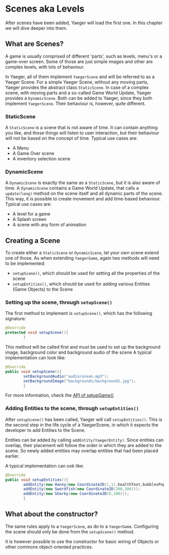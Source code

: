 # Scenes aka Levels

After scenes have been added, Yaeger will load the first one. In this chapter we will dive deeper into them.

## What are Scenes?

A game is usually comprised of different 'parts', such as levels, menu's or a game-over screen. Some of those are just
simple images and other are complex levels, with lots of behaviour.

In Yaeger, all of them implement `YaegerScene` and will be referred to as a Yaeger Scene. For a simple Yaeger Scene,
without any moving parts, Yaeger provides the abstract class
`StaticScene`. In case of a complex scene, with moving parts and a so-called Game World Update, Yaeger provides
a `DynamicScene`. Both can be added to Yaeger, since they both implement `YaegerScene`. Their behaviour is, however,
quite different.

### StaticScene

A `StaticScene` is a scene that is not aware of time. It can contain anything you like, and those things will listen to
user interaction, but their behaviour will not be based on the concept of time. Typical use cases are:

* A Menu
* A Game Over scene
* A inventory selection scene

### DynamicScene

A `DynamicScene` is exactly the same as a `StaticScene`, but it is also aware of time. A `DynamicScene` contains a Game
World Update, that calls a `update(long)` method on the scene itself and all dynamic parts of the scene. This way, it is
possible to create movement and add time-based behaviour. Typical use cases are:

* A level for a game
* A Splash screen
* A scene with any form of animation

## Creating a Scene

To create either a `StaticScene` or `DynamicScene`, let your own scene extend one of those. As when
extending `YaegerGame`, again two methods will need to be implemented:

* `setupScene()`, which should be used for setting all the properties of the scene
* `setupEntities()`, which should be used for adding various Entities (Game Objects) to the Scene

### Setting up the scene, through `setupScene()`

The first method to implement is `setupScene()`, which has the following signature:

```java
@Override
protected void setupScene(){
        }
```

This method will be called first and must be used to set up the background image, background color and background audio
of the scene A typical implementation can look like:

```java
@Override
public void setupScene(){
        setBackgroundAudio("audio/ocean.mp3");
        setBackgroundImage("backgrounds/background1.jpg");
        }
```

For more information, check the
[API of setupGame()](https://han-yaeger.github.io/yaeger/hanyaeger.api/com/github/hanyaeger/api/engine/scenes/YaegerScene.html#setupScene())

### Adding Entities to the scene, through `setupEntities()`

After `setupScene()` has been called, Yaeger will call `setupEntities()`. This is the second step in the life cycle of a
YaegerScene, in which it expects the developer to add Entities to the Scene.

Entities can be added by calling `addEntity(YaegerEntity)`. Since entities can overlap, their placement will follow the
order in which they are added to the scene. So newly added entities may overlap entities that had been placed earlier.

A typical implementation can ook like:

```java
@Override
public void setupEntities(){
        addEntity(new Hanny(new Coordinate2D(1,1),healthText,bubblesPoppedText,waterworld));
        addEntity(new Swordfish(new Coordinate2D(200,300)));
        addEntity(new Sharky(new Coordinate2D(0,100)));
        }
```

## What about the constructor?

The same rules apply to a `YaegerScene`, as do to a `YaegerGame`. Configuring the scene should only be done from
the `setupScene()` method.

It is however possible to use the constructor for basic wiring of Objects or other commons object-oriented practices.
